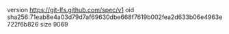 version https://git-lfs.github.com/spec/v1
oid sha256:71eab8e4a03d79d7af69630dbe668f7619b002fea2d633b06e4963e722f6b826
size 9069
